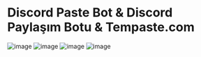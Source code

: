 # Discord Paste Bot & Discord Paylaşım Botu & Tempaste.com

![image](https://cdn.discordapp.com/attachments/1168177254078095460/1175142496997748776/image.png)
![image](https://cdn.discordapp.com/attachments/1168177254078095460/1175142679424811078/image.png)
![image](https://cdn.discordapp.com/attachments/1168177254078095460/1175142763969396798/image.png)
![image](https://cdn.discordapp.com/attachments/1168177254078095460/1175142977090375768/image.png)
